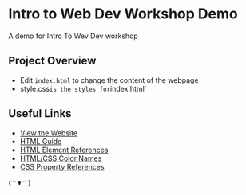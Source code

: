# Intro to Web Dev Workshop Demo

A demo for Intro To Wev Dev workshop

## Project Overview

- Edit `index.html` to change the content of the webpage
- style.css` is the styles for `index.html`

## Useful Links

- [View the Website](https://charliexu07.github.io/Intro-Web-Dev-Glitch-Workshop/index.html)
- [HTML Guide](https://www.w3schools.com/html/html_intro.asp)
- [HTML Element References](https://www.w3schools.com/tags/)
- [HTML/CSS Color Names](https://www.w3schools.com/colors/colors_names.asp)
- [CSS Property References](https://www.w3schools.com/cssref/default.asp)

( ᵔ ᴥ ᵔ )
